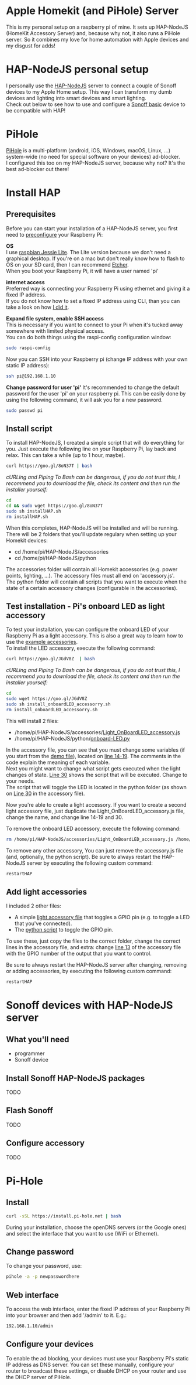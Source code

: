 # Apple Homekit (and PiHole) Server
This is my personal setup on a raspberry pi of mine. It sets up HAP-NodeJS (HomeKit Accessory Server) and, because why not, it also runs a PiHole server. So it combines my love for home automation with Apple devices and my disgust for adds!

# HAP-NodeJS personal setup
I personally use the [HAP-NodeJS](https://github.com/KhaosT/HAP-NodeJS) server to connect a couple of Sonoff devices to my Apple Home setup. This way I can transform my dumb devices and lighting into smart devices and smart lighting.  
Check out below to see how to use and configure a [Sonoff basic](https://www.itead.cc/sonoff-wifi-wireless-switch.html) device to be compatible with HAP!

# PiHole
[PiHole](https://github.com/pi-hole/pi-hole) is a multi-platform (android, iOS, Windows, macOS, Linux, ...) system-wide (no need for special software on your devices) ad-blocker.  
I configured this too on my HAP-NodeJS server, because why not? It's the best ad-blocker out there!



# Install HAP
## Prerequisites
Before you can start your installation of a HAP-NodeJS server, you first need to [preconfigure]() your Raspberry Pi:  

**OS**  
I use [raspbian Jessie Lite](https://downloads.raspberrypi.org/raspbian_lite_latest). The Lite version because we don't need a graphical desktop. If you're on a mac but don't really know how to flash to OS on your SD card, then I can recommend [Etcher](https://etcher.io).  
When you boot your Raspberry Pi, it will have a user named 'pi'

**internet access**  
Preferred way is connecting your Raspberry Pi using ethernet and giving it a fixed IP address.  
If you do not know how to set a fixed IP address using CLI, than you can take a look on how [I did it](https://github.com/Kevin-De-Koninck/Apple-Homekit-and-PiHole-server/blob/master/install%20files/prerequisites.sh#L20).  

**Expand file system, enable SSH access**  
This is necessary if you want to connect to your Pi when it's tucked away somewhere with limited physical access.  
You can do both things using the raspi-config configuration window:  
```bash
sudo raspi-config
```  

Now you can SSH into your Raspberry pi (change IP address with your own static IP address):
```bash
ssh pi@192.168.1.10
```  

**Change password for user 'pi'**
It's recommended to change the default password for the user 'pi' on your raspberry pi.  This can be easily done by using the following command, it will ask you for a new password.  
```bash
sudo passwd pi
```  

## Install script
To install HAP-NodeJS, I created a simple script that will do everything for you. Just execute the following line on your Raspberry Pi, lay back and relax. This can take a while (up to 1 hour, maybe).
```bash
curl https://goo.gl/8oN37T | bash
```
*cURLing and Piping To Bash can be dangerous, if you do not trust this, I recommend you to download the file, check its content and then run the installer yourself:*
```bash
cd
cd && sudo wget https://goo.gl/8oN37T
sudo sh installHAP.sh
rm installHAP.sh
```

When this completes, HAP-NodeJS will be installed and will be running. There will be 2 folders that you'll update regulary when setting up your Homekit devices:
- cd /home/pi/HAP-NodeJS/accessories
- cd /home/pi/HAP-NodeJS/python

The accessories folder will contain all Homekit accessories (e.g. power points, lighting, ...). The accessory files must all end on 'accessory.js'.  
The python folder will contain all scripts that you want to execute when the state of a certain accessory changes (configurable in the accessories).

## Test installation - Pi's onboard LED as light accessory
To test your installation, you can configure the onboard LED of your Raspberry Pi as a light accessory. This is also a great way to learn how to use the [example accessories](https://github.com/KhaosT/HAP-NodeJS/tree/master/accessories).  
To install the LED accessory, execute the following command:
```bash
curl https://goo.gl/JGdV8Z  | bash
```
*cURLing and Piping To Bash can be dangerous, if you do not trust this, I recommend you to download the file, check its content and then run the installer yourself:*
```bash
cd
sudo wget https://goo.gl/JGdV8Z
sudo sh install_onboardLED_accessorry.sh
rm install_onboardLED_accessorry.sh
```
This will install 2 files:
- /home/pi/HAP-NodeJS/accessories/[Light_OnBoardLED_accessory.js](https://github.com/Kevin-De-Koninck/Apple-Homekit-and-PiHole-server/blob/master/accessories/Light_OnBoardLED_accessory.js)
- /home/pi/HAP-NodeJS/python/[onboard-LED.py](https://github.com/Kevin-De-Koninck/Apple-Homekit-and-PiHole-server/blob/master/python%20scripts/onboard-LED.py)

In the accessory file, you can see that you must change some variables (if you start from the [demo file](https://github.com/KhaosT/HAP-NodeJS/blob/master/accessories/Light_accessory.js)), located on [line 14-19](https://github.com/Kevin-De-Koninck/Apple-Homekit-and-PiHole-server/blob/master/accessories/Light_OnBoardLED_accessory.js#L14). The comments in the code explain the meaning of each variable.  
Next you might want to change what script gets executed when the light changes of state. [Line 30](https://github.com/Kevin-De-Koninck/Apple-Homekit-and-PiHole-server/blob/master/accessories/Light_OnBoardLED_accessory.js#L30) shows the script that will be executed. Change to your needs.  
The script that will toggle the LED is located in the python folder (as shown on [Line 30](https://github.com/Kevin-De-Koninck/Apple-Homekit-and-PiHole-server/blob/master/accessories/Light_OnBoardLED_accessory.js#L30) in the accessory file).  

Now you're able to create a light accessory. If you want to create a second light accessory file, just duplicate the Light_OnBoardLED_accessory.js file, change the name, and change line 14-19 and 30.  

To remove the onboard LED accessory, execute the following command:
```bash
rm /home/pi/HAP-NodeJS/accessories/Light_OnBoardLED_accessory.js /home/pi/HAP-NodeJS/python/onboard-LED.py && echo mmc0 | sudo tee /sys/class/leds/led0/trigger && restartHAP
```

To remove any other accessory, You can just remove the accessory.js file (and, optionally, the python script). Be sure to always restart the HAP-NodeJS server by executing the following custom command:
```bash
restartHAP
```

## Add light accessories
I included 2 other files:
- A simple [light accessory file](https://github.com/Kevin-De-Koninck/Apple-Homekit-and-PiHole-server/blob/master/accessories/Light_GPIO_accessory.js) that toggles a GPIO pin (e.g. to toggle a LED that you've connected).
- The [python script](https://github.com/Kevin-De-Koninck/Apple-Homekit-and-PiHole-server/blob/master/python%20scripts/set-GPIO.py) to toggle the GPIO pin.

To use these, just copy the files to the correct folder, change the correct lines in the accessory file, and extra: change [line 13](https://github.com/Kevin-De-Koninck/Apple-Homekit-and-PiHole-server/blob/master/accessories/Light_GPIO_accessory.js#L13) of the accessory file with the GPIO number of the output that you want to control.

 Be sure to always restart the HAP-NodeJS server after changing, removing or adding accessories, by executing the following custom command:
```bash
restartHAP
```

# Sonoff devices with HAP-NodeJS server

## What you'll need
- programmer
- Sonoff device

## Install Sonoff HAP-NodeJS packages
TODO

## Flash Sonoff
TODO

## Configure accessory
TODO

# Pi-Hole

## Install
```bash
curl -sSL https://install.pi-hole.net | bash
```  
During your installation, choose the openDNS servers (or the Google ones) and select the interface that you want to use (WiFi or Ethernet).  

## Change password
To change your password, use:
```bash
pihole -a -p newpasswordhere
```  

## Web interface
To access the web interface, enter the fixed IP address of your Raspberry Pi into your browser and then add '/admin' to it. E.g.:
```bash
192.168.1.10/admin
```  

## Configure your devices
To enable the ad blocking, your devices must use your Raspberry Pi's static IP address as DNS server. You can set these manually, configure your router to broadcast these settings, or disable DHCP on your router and use the DHCP server of PiHole.
